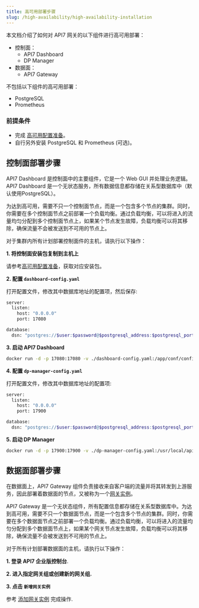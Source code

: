 ```yaml
---
title: 高可用部署步骤
slug: /high-availability/high-availability-installation
---
```


本文档介绍了如何对 API7 网关的以下组件进行高可用部署：

- 控制面：
  - API7 Dashboard
  - DP Manager
- 数据面：
  - API7 Gateway

不包括以下组件的高可用部署：

- PostgreSQL
- Prometheus

### 前提条件

- 完成 [高可用配置准备](./prepare-for-high-availability.md)。
- 自行另外安装 PostgreSQL 和 Prometheus (可选)。

## 控制面部署步骤

API7 Dashboard 是控制面中的主要组件，它是一个 Web GUI 并处理业务逻辑。API7 Dashboard 是一个无状态服务，所有数据信息都存储在关系型数据库中（默认使用PostgreSQL）。

为达到高可用，需要不只一个控制面节点，而是一个包含多个节点的集群。同时，你需要在多个控制面节点之前部署一个负载均衡。通过负载均衡，可以将进入的流量均匀分配到多个控制面节点上，如果某个节点发生故障，负载均衡可以将其移除，确保流量不会被发送到不可用的节点上。

对于集群内所有计划部署控制面件的主机，请执行以下操作：

**1. 将控制面安装包复制到主机上**

请参考[高可用配置准备](./prepare-for-high-availability.md)，获取对应安装包。

**2. 配置 `dashboard-config.yaml`**

打开配置文件，修改其中数据库地址的配置项，然后保存:

```bash
server:
  listen:
    host: "0.0.0.0"
    port: 17080

database:
  dsn: "postgres://$user:$password@$postgresql_address:$postgresql_port/api7ee"
```

**3. 启动 API7 Dashboard**

```bash
docker run -d -p 17080:17080 -v ./dashboard-config.yaml:/app/conf/config.yaml api7/api7-ee-3-integrated:v3.2.9.1
```

**4. 配置 `dp-manager-config.yaml`**

打开配置文件，修改其中数据库地址的配置项:

```bash
server:
  listen:
    host: "0.0.0.0"
    port: 17900

database:
  dsn: "postgres://$user:$password@$postgresql_address:$postgresql_port/api7ee"
```

**5. 启动 DP Manager**

```bash
docker run -d -p 17900:17900 -v ./dp-manager-config.yaml:/usr/local/api7/conf/config.yaml api7/api7-ee-dp-manager:v3.2.9.1
```

## 数据面部署步骤

在数据面上，API7 Gateway 组件负责接收来自客户端的流量并将其转发到上游服务，因此部署着数据面的节点，又被称为一个[网关实例](../key-concepts/gateway-instances.md)。

API7 Gateway 是一个无状态组件，所有配置信息都存储在关系型数据库中。为达到高可用，需要不只一个数据面节点，而是一个包含多个节点的集群。同时，你需要在多个数据面节点之前部署一个负载均衡。通过负载均衡，可以将进入的流量均匀分配到多个数据面节点上，如果某个网关节点发生故障，负载均衡可以将其移除，确保流量不会被发送到不可用的节点上。

对于所有计划部署数据面的主机，请执行以下操作：

**1. 登录 API7 企业版控制台**.

**2. 进入指定网关组或创建新的网关组.**

**3. 点击 `新增网关实例`**

参考 [添加网关实例](../getting-started/add-gateway-instance.md) 完成操作.
